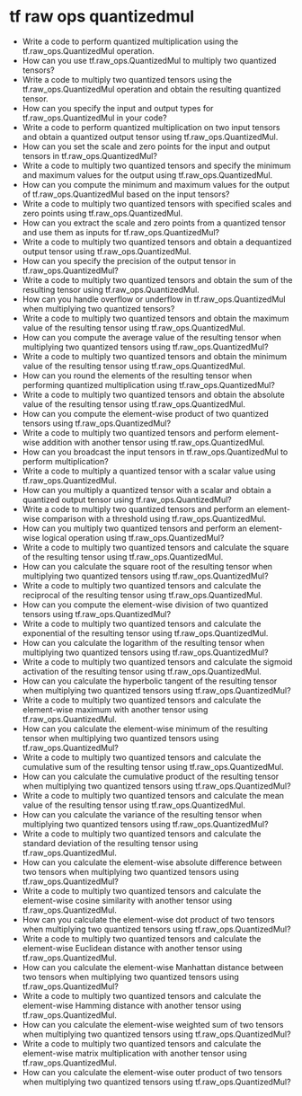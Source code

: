 # tf raw ops quantizedmul

- Write a code to perform quantized multiplication using the tf.raw_ops.QuantizedMul operation.
- How can you use tf.raw_ops.QuantizedMul to multiply two quantized tensors?
- Write a code to multiply two quantized tensors using the tf.raw_ops.QuantizedMul operation and obtain the resulting quantized tensor.
- How can you specify the input and output types for tf.raw_ops.QuantizedMul in your code?
- Write a code to perform quantized multiplication on two input tensors and obtain a quantized output tensor using tf.raw_ops.QuantizedMul.
- How can you set the scale and zero points for the input and output tensors in tf.raw_ops.QuantizedMul?
- Write a code to multiply two quantized tensors and specify the minimum and maximum values for the output using tf.raw_ops.QuantizedMul.
- How can you compute the minimum and maximum values for the output of tf.raw_ops.QuantizedMul based on the input tensors?
- Write a code to multiply two quantized tensors with specified scales and zero points using tf.raw_ops.QuantizedMul.
- How can you extract the scale and zero points from a quantized tensor and use them as inputs for tf.raw_ops.QuantizedMul?
- Write a code to multiply two quantized tensors and obtain a dequantized output tensor using tf.raw_ops.QuantizedMul.
- How can you specify the precision of the output tensor in tf.raw_ops.QuantizedMul?
- Write a code to multiply two quantized tensors and obtain the sum of the resulting tensor using tf.raw_ops.QuantizedMul.
- How can you handle overflow or underflow in tf.raw_ops.QuantizedMul when multiplying two quantized tensors?
- Write a code to multiply two quantized tensors and obtain the maximum value of the resulting tensor using tf.raw_ops.QuantizedMul.
- How can you compute the average value of the resulting tensor when multiplying two quantized tensors using tf.raw_ops.QuantizedMul?
- Write a code to multiply two quantized tensors and obtain the minimum value of the resulting tensor using tf.raw_ops.QuantizedMul.
- How can you round the elements of the resulting tensor when performing quantized multiplication using tf.raw_ops.QuantizedMul?
- Write a code to multiply two quantized tensors and obtain the absolute value of the resulting tensor using tf.raw_ops.QuantizedMul.
- How can you compute the element-wise product of two quantized tensors using tf.raw_ops.QuantizedMul?
- Write a code to multiply two quantized tensors and perform element-wise addition with another tensor using tf.raw_ops.QuantizedMul.
- How can you broadcast the input tensors in tf.raw_ops.QuantizedMul to perform multiplication?
- Write a code to multiply a quantized tensor with a scalar value using tf.raw_ops.QuantizedMul.
- How can you multiply a quantized tensor with a scalar and obtain a quantized output tensor using tf.raw_ops.QuantizedMul?
- Write a code to multiply two quantized tensors and perform an element-wise comparison with a threshold using tf.raw_ops.QuantizedMul.
- How can you multiply two quantized tensors and perform an element-wise logical operation using tf.raw_ops.QuantizedMul?
- Write a code to multiply two quantized tensors and calculate the square of the resulting tensor using tf.raw_ops.QuantizedMul.
- How can you calculate the square root of the resulting tensor when multiplying two quantized tensors using tf.raw_ops.QuantizedMul?
- Write a code to multiply two quantized tensors and calculate the reciprocal of the resulting tensor using tf.raw_ops.QuantizedMul.
- How can you compute the element-wise division of two quantized tensors using tf.raw_ops.QuantizedMul?
- Write a code to multiply two quantized tensors and calculate the exponential of the resulting tensor using tf.raw_ops.QuantizedMul.
- How can you calculate the logarithm of the resulting tensor when multiplying two quantized tensors using tf.raw_ops.QuantizedMul?
- Write a code to multiply two quantized tensors and calculate the sigmoid activation of the resulting tensor using tf.raw_ops.QuantizedMul.
- How can you calculate the hyperbolic tangent of the resulting tensor when multiplying two quantized tensors using tf.raw_ops.QuantizedMul?
- Write a code to multiply two quantized tensors and calculate the element-wise maximum with another tensor using tf.raw_ops.QuantizedMul.
- How can you calculate the element-wise minimum of the resulting tensor when multiplying two quantized tensors using tf.raw_ops.QuantizedMul?
- Write a code to multiply two quantized tensors and calculate the cumulative sum of the resulting tensor using tf.raw_ops.QuantizedMul.
- How can you calculate the cumulative product of the resulting tensor when multiplying two quantized tensors using tf.raw_ops.QuantizedMul?
- Write a code to multiply two quantized tensors and calculate the mean value of the resulting tensor using tf.raw_ops.QuantizedMul.
- How can you calculate the variance of the resulting tensor when multiplying two quantized tensors using tf.raw_ops.QuantizedMul?
- Write a code to multiply two quantized tensors and calculate the standard deviation of the resulting tensor using tf.raw_ops.QuantizedMul.
- How can you calculate the element-wise absolute difference between two tensors when multiplying two quantized tensors using tf.raw_ops.QuantizedMul?
- Write a code to multiply two quantized tensors and calculate the element-wise cosine similarity with another tensor using tf.raw_ops.QuantizedMul.
- How can you calculate the element-wise dot product of two tensors when multiplying two quantized tensors using tf.raw_ops.QuantizedMul?
- Write a code to multiply two quantized tensors and calculate the element-wise Euclidean distance with another tensor using tf.raw_ops.QuantizedMul.
- How can you calculate the element-wise Manhattan distance between two tensors when multiplying two quantized tensors using tf.raw_ops.QuantizedMul?
- Write a code to multiply two quantized tensors and calculate the element-wise Hamming distance with another tensor using tf.raw_ops.QuantizedMul.
- How can you calculate the element-wise weighted sum of two tensors when multiplying two quantized tensors using tf.raw_ops.QuantizedMul?
- Write a code to multiply two quantized tensors and calculate the element-wise matrix multiplication with another tensor using tf.raw_ops.QuantizedMul.
- How can you calculate the element-wise outer product of two tensors when multiplying two quantized tensors using tf.raw_ops.QuantizedMul?